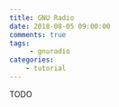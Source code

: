 ```yaml
---
title: GNU Radio
date: 2018-08-05 09:00:00
comments: true
tags:
     - gnuradio
categories: 
    - tutorial
---
```

TODO